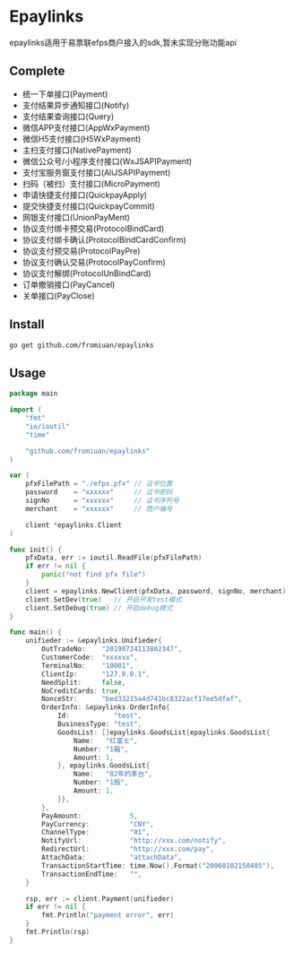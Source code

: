# Epaylinks
 epaylinks适用于易票联efps商户接入的sdk,暂未实现分账功能api

## Complete

- 统一下单接口(Payment)
- 支付结果异步通知接口(Notify)
- 支付结果查询接口(Query)
- 微信APP支付接口(AppWxPayment)
- 微信H5支付接口(H5WxPayment)
- 主扫支付接口(NativePayment)
- 微信公众号/小程序支付接口(WxJSAPIPayment)
- 支付宝服务窗支付接口(AliJSAPIPayment)
- 扫码（被扫）支付接口(MicroPayment)
- 申请快捷支付接口(QuickpayApply)
- 提交快捷支付接口(QuickpayCommit)
- 网银支付接口(UnionPayMent)
- 协议支付绑卡预交易(ProtocolBindCard)
- 协议支付绑卡确认(ProtocolBindCardConfirm)
- 协议支付预交易(ProtocolPayPre)
- 协议支付确认交易(ProtocolPayConfirm)
- 协议支付解绑(ProtocolUnBindCard)
- 订单撤销接口(PayCancel)
- 关单接口(PayClose)

## Install

```bash
go get github.com/fromiuan/epaylinks
```

## Usage

```go
package main

import (
	"fmt"
	"io/ioutil"
	"time"

	"github.com/fromiuan/epaylinks"
)

var (
	pfxFilePath = "./efps.pfx" // 证书位置
	password    = "xxxxxx"     // 证书密码
	signNo      = "xxxxxx"     // 证书序列号
	merchant    = "xxxxxx"     // 商户编号

	client *epaylinks.Client
)

func init() {
	pfxData, err := ioutil.ReadFile(pfxFilePath)
	if err != nil {
		panic("not find pfx file")
	}
	client = epaylinks.NewClient(pfxData, password, signNo, merchant)
	client.SetDev(true)   // 开启开发test模式
	client.SetDebug(true) // 开启debug模式
}

func main() {
	unifieder := &epaylinks.Unifieder{
		OutTradeNo:    "20190724113802347",
		CustomerCode:  "xxxxxx",
		TerminalNo:    "10001",
		ClientIp:      "127.0.0.1",
		NeedSplit:     false,
		NoCreditCards: true,
		NonceStr:      "bed33215a4d741bc8322acf17ee5dfaf",
		OrderInfo: &epaylinks.OrderInfo{
			Id:           "test",
			BusinessType: "test",
			GoodsList: []epaylinks.GoodsList{epaylinks.GoodsList{
				Name:   "红富士",
				Number: "1箱",
				Amount: 1,
			}, epaylinks.GoodsList{
				Name:   "82年的茅台",
				Number: "1瓶",
				Amount: 1,
			}},
		},
		PayAmount:            5,
		PayCurrency:          "CNY",
		ChannelType:          "01",
		NotifyUrl:            "http://xxx.com/notify",
		RedirectUrl:          "http://xxx.com/pay",
		AttachData:           "attachData",
		TransactionStartTime: time.Now().Format("20060102150405"),
		TransactionEndTime:   "",
	}

	rsp, err := client.Payment(unifieder)
	if err != nil {
		fmt.Println("payment error", err)
	}
	fmt.Println(rsp)
}
```